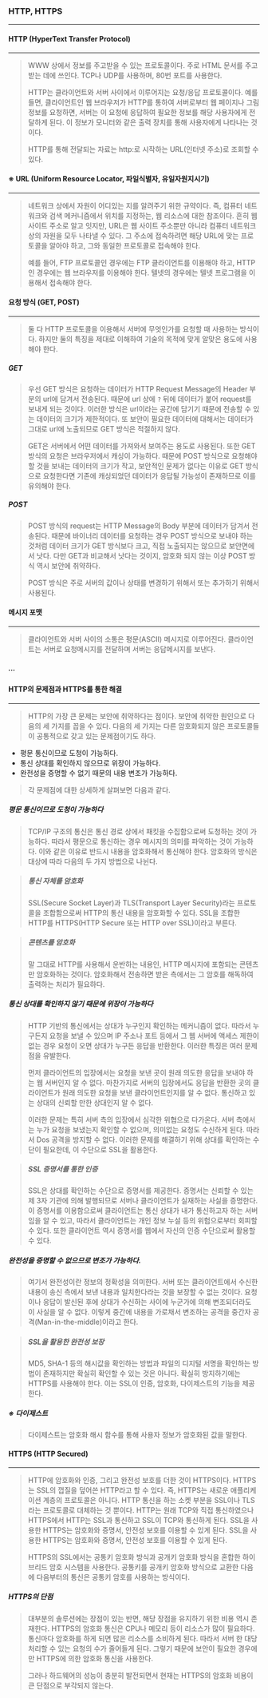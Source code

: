 ### HTTP, HTTPS

------

#### HTTP (HyperText Transfer Protocol)

------

> WWW 상에서 정보를 주고받을 수 있는 프로토콜이다. 주로 HTML 문서를 주고받는 데에 쓰인다. TCP나 UDP를 사용하며, 80번 포트를 사용한다. 
>
> HTTP는 클라이언트와 서버 사이에서 이루어지는 요청/응답 프로토콜이다. 예를 들면, 클라이언트인 웹 브라우저가 HTTP를 통하여 서버로부터 웹 페이지나 그림 정보를 요청하면, 서버는 이 요청에 응답하여 필요한 정보를 해당 사용자에게 전달하게 된다. 이 정보가 모니터와 같은 출력 장치를 통해 사용자에게 나타나는 것이다.
>
> HTTP를 통해 전달되는 자료는 http:로 시작하는 URL(인터넷 주소)로 조회할 수 있다. 





#### ※ URL (Uniform Resource Locator, 파일식별자, 유일자원지시기)

------

> 네트워크 상에서 자원이 어디있는 지를 알려주기 위한 규약이다. 즉, 컴퓨터 네트워크와 검색 메커니즘에서 위치를 지정하는, 웹 리소스에 대한 참조이다. 흔히 웹 사이트 주소로 알고 잇지만, URL은 웹 사이트 주소뿐만 아니라 컴퓨터 네트워크상의 자원을 모두 나타낼 수 있다. 그 주소에 접속하려면 해당 URL에 맞는 프로토콜을 알아야 하고, 그와 동일한 프로토콜로 접속해야 한다.
>
> 예를 들어, FTP 프로토콜인 경우에는 FTP 클라이언트를 이용해야 하고, HTTP인 경우에는 웹 브라우저를 이용해야 한다. 텔넷의 경우에는 텔넷 프로그램을 이용해서 접속해야 한다.





#### 요청 방식 (GET, POST)

------

> 둘 다 HTTP 프로토콜을 이용해서 서버에 무엇인가를 요청할 때 사용하는 방식이다. 하지만 둘의 특징을 제대로 이해하여 기술의 목적에 맞게 알맞은 용도에 사용해야 한다.

##### GET

> 우선 GET 방식은 요청하는 데이터가 HTTP Request Message의 Header 부분의 url에 담겨서 전송된다. 때문에 url 상에 `?` 뒤에 데이터가 붙어 request를 보내게 되는 것이다. 이러한 방식은 url이라는 공간에 담기기 때문에 전송할 수 있는 데이터의 크기가 제한적이다. 또 보안이 필요한 데이터에 대해서는 데이터가 그대로 url에 노출되므로 GET 방식은 적절하지 않다.
>
> GET은 서버에서 어떤 데이터를 가져와서 보여주는 용도로 사용된다. 또한 GET 방식의 요청은 브라우저에서 캐싱이 가능하다. 때문에 POST 방식으로 요청해야 할 것을 보내는 데이터의 크기가 작고, 보안적인 문제가 없다는 이유로 GET 방식으로 요청한다면 기존에 캐싱되었던 데이터가 응답될 가능성이 존재하므로 이를 유의해야 한다.

##### POST

> POST 방식의 request는 HTTP Message의 Body 부분에 데이터가 담겨서 전송된다. 때문에 바이너리 데이터를 요청하는 경우 POST 방식으로 보내야 하는 것처럼 데이터 크기가 GET 방식보다 크고, 직접 노출되지는 않으므로 보안면에서 낫다. 다만 GET과 비교해서 낫다는 것이지, 암호화 되지 않는 이상 POST 방식 역시 보안에 취약하다.
>
> POST 방식은 주로 서버의 값이나 상태를 변경하기 위해서 또는 추가하기 위해서 사용된다.





#### 메시지 포맷

------

> 클라이언트와 서버 사이의 소통은 평문(ASCII) 메시지로 이루어진다. 클라이언트는 서버로 요청메시지를 전달하며 서버는 응답메시지를 보낸다.

##### ...





#### HTTP의 문제점과 HTTPS를 통한 해결

------

> HTTP의 가장 큰 문제는 보안에 취약하다는 점이다. 보안에 취약한 원인으로 다음의 세 가지를 꼽을 수 있다. 다음의 세 가지는 다른 암호화되지 않은 프로토콜들이 공통적으로 갖고 있는 문제점이기도 하다.

* 평문 통신이므로 도청이 가능하다.
* 통신 상대를 확인하지 않으므로 위장이 가능하다.
* 완전성을 증명할 수 없기 때문의 내용 변조가 가능하다.

> 각 문제점에 대한 상세하게 살펴보면 다음과 같다.



##### 평문 통신이므로 도청이 가능하다

> TCP/IP 구조의 통신은 통신 경로 상에서 패킷을 수집함으로써 도청하는 것이 가능하다. 따라서 평문으로 통신하는 경우 메시지의 의미를 파악하는 것이 가능하다. 이와 같은 이유로 반드시 내용을 암호화해서 통신해야 한다. 암호화의 방식은 대상에 따라 다음의 두 가지 방법으로 나뉜다.

> ##### 통신 자체를 암호화
>
> SSL(Secure Socket Layer)과 TLS(Transport Layer Security)라는 프로토콜을 조합함으로써 HTTP의 통신 내용을 암호화할 수 있다. SSL을 조합한 HTTP를 HTTPS(HTTP Secure 또는 HTTP over SSL)이라고 부른다. 

> ##### 콘텐츠를 암호화
>
> 말 그대로 HTTP를 사용해서 운반하는 내용인, HTTP 메시지에 포함되는 콘텐츠만 암호화하는 것이다. 암호화해서 전송하면 받은 측에서는 그 암호를 해독하여 출력하는 처리가 필요하다.



##### 통신 상대를 확인하지 않기 때문에 위장이 가능하다

> HTTP 기반의 통신에서는 상대가 누구인지 확인하는 메커니즘이 없다. 따라서 누구든지 요청을 보낼 수 있으며 IP 주소나 포트 등에서 그 웹 서버에 액세스 제한이 없는 경우 요청이 오면 상대가 누구든 응답을 반환한다. 이러한 특징은 여러 문제점을 유발한다.
>
> 먼저 클라이언트의 입장에서는 요청을 보낸 곳이 원래 의도한 응답을 보내야 하는 웹 서버인지 알 수 없다. 마찬가지로 서버의 입장에서도 응답을 반환한 곳의 클라이언트가 원래 의도한 요청을 보낸 클라이언트인지를 알 수 없다. 통신하고 있는 상대의 신뢰할 만한 상대인지 알 수 없다.
>
> 이러한 문제는 특히 서버 측의 입장에서 심각한 위협으로 다가온다. 서버 측에서는 누가 요청을 보냈는지 확인할 수 없으며, 의미없는 요청도 수신하게 된다. 따라서 Dos 공격을 방지할 수 없다. 이러한 문제를 해결하기 위해 상대를 확인하는 수단이 필요한데, 이 수단으로 SSL을 활용한다.

> ##### SSL 증명서를 통한 인증
>
> SSL은 상대를 확인하는 수단으로 증명서를 제공한다. 증명서는 신뢰할 수 있는 제 3자 기관에 의해 발행되므로 서버나 클라이언트가 실재하는 사실을 증명한다. 이 증명서를 이용함으로써 클라이언트는 통신 상대가 내가 통신하고자 하는 서버임을 알 수 있고, 따라서 클라이언트는 개인 정보 누설 등의 위험으로부터 회피할 수 있다. 또한 클라이언트 역시 증명서를 웹에서 자신의 인증 수단으로써 활용할 수 있다.



##### 완전성을 증명할 수 없으므로 변조가 가능하다.

> 여기서 완전성이란 정보의 정확성을 의미한다. 서버 또는 클라이언트에서 수신한 내용이 송신 측에서 보낸 내용과 일치한다라는 것을 보장할 수 없는 것이다. 요청이나 응답이 발신된 후에 상대가 수신하는 사이에 누군가에 의해 변조되더라도 이 사실을 알 수 없다. 이렇게 중간에 내용을 가로채서 변조하는 공격을 중간자 공격(Man-in-the-middle)이라고 한다.

> ##### SSL을 활용한 완전성 보장
>
> MD5, SHA-1 등의 해시값을 확인하는 방법과 파일의 디지털 서명을 확인하는 방법이 존재하지만 확실히 확인할 수 있는 것은 아니다. 확실히 방지하기에는 HTTPS를 사용해야 한다. 이는 SSL이 인증, 암호화, 다이제스트의 기능을 제공한다.

##### ※ 다이제스트

> 다이제스트는 암호화 해시 함수를 통해 사용자 정보가 암호화된 값을 말한다.





#### HTTPS (HTTP Secured)

------

> HTTP에 암호화와 인증, 그리고 완전성 보호를 더한 것이 HTTPS이다. HTTPS는 SSL의 껍질을 덮어쓴 HTTP라고 할 수 있다. 즉, HTTPS는 새로운 애플리케이션 계층의 프로토콜은 아니다. HTTP 통신을 하는 소켓 부분을 SSL이나 TLS라는 프로토콜로 대체하는 것 뿐이다. HTTP는 원래 TCP와 직접 통신하였으나 HTTPS에서 HTTP는 SSL과 통신하고 SSL이 TCP와 통신하게 된다. SSL을 사용한 HTTPS는 암호화와 증명서, 안전성 보호를 이용할 수 있게 된다. SSL을 사용한 HTTPS는 암호화와 증명서, 안전성 보호를 이용할 수 있게 된다.
>
> HTTPS의 SSL에서는 공통키 암호화 방식과 공개키 암호화 방식을 혼합한 하이브리드 암호 시스템을 사용한다. 공통키를 공개키 암호화 방식으로 교환한 다음에 다음부터의 통신은 공통키 암호를 사용하는 방식이다.



##### HTTPS의 단점

> 대부분의 솔루션에는 장점이 있는 반면, 해당 장점을 유지하기 위한 비용 역시 존재한다. HTTPS의 암호화 통신은 CPU나 메모리 등이 리소스가 많이 필요하다. 통신마다 암호화를 하게 되면 많은 리소스를 소비하게 된다. 따라서 서버 한 대당 처리할 수 있는 요청의 수가 줄어들게 된다. 그렇기 때문에 보안이 필요한 경우에만 HTTPS에 의한 암호화 통신을 사용한다.
>
> 그러나 하드웨어의 성능이 충분히 발전되면서 현재는 HTTPS의 암호화 비용이 큰 단점으로 부각되지 않는다.







